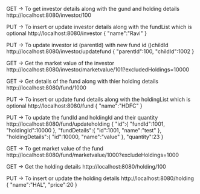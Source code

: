 GET -> To get investor details along with the gund and holding details
http://localhost:8080/investor/100

PUT -> To insert or update investor details along with the fundList which is optional
http://localhost:8080/investor
{
	"name":"Ravi"
}

PUT -> To update investor id (parentId) with new fund id ()childId
http://localhost:8080/investor/updatefund
{
	"parentId":100,
	"childId":1002
}


GET -> Get the market value of the investor
http://localhost:8080/investor/marketvalue/101?excludedHoldings=10000




GET -> Get details of the fund along with thier holding details
http://localhost:8080/fund/1000

PUT -> To insert or update fund details along with the holdingList which is optional
http://localhost:8080/fund
{
	"name":"HDFC"
}

PUT -> To update the fundId and holdingId and their quantity
http://localhost:8080/fund/updateholding
{
	"id":{
		"fundId":1001,
		"holdingId":10000
	},
		"fundDetails":{
			"id":1001,
			"name":"test"
		},
		"holdingDetails":{
			"id":10000,
			"name":"value"
		},
		"quantity":23
}

GET -> To get market value of the fund
http://localhost:8080/fund/marketvalue/1000?excludeHoldings=1000



GET -> Get the holding details
http://localhost:8080/holding/100

PUT -> To insert or update the holding details
http://localhost:8080/holding
{
	"name":"HAL",
	"price":20
}
